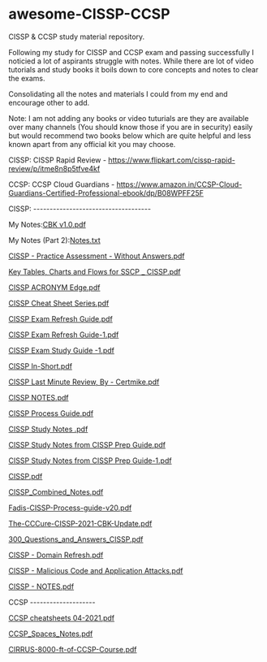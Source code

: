 # awesome-CISSP-CCSP
CISSP & CCSP study material repository.

Following my study for CISSP and CCSP exam and passing successfully I noticied a lot of aspirants struggle with notes. While there are lot of video tutorials and study books it boils down to core concepts and notes to clear the exams.

Consolidating all the notes and materials I could from my end and encourage other to add.

Note: I am not adding any books or video tuturials are they are available over many channels (You should know those if you are in security) easily but would recommend two books below which are quite helpful and less known apart from any official kit you may choose.

CISSP: CISSP Rapid Review - https://www.flipkart.com/cissp-rapid-review/p/itme8n8p5tfve4kf

CCSP: CCSP Cloud Guardians - https://www.amazon.in/CCSP-Cloud-Guardians-Certified-Professional-ebook/dp/B08WPFF25F

CISSP: ------------------------------------

My Notes:[CBK v1.0.pdf](https://github.com/amar3181/awesome-CISSP/files/7920220/CBK.v1.0.pdf)

My Notes (Part 2):[Notes.txt](https://github.com/amar3181/awesome-CISSP/files/7920221/Notes.txt)

[CISSP - Practice Assessment - Without Answers.pdf](https://github.com/amar3181/awesome-CISSP/files/7920270/CISSP.-.Practice.Assessment.-.Without.Answers.pdf)

[Key Tables, Charts and Flows for SSCP _ CISSP.pdf](https://github.com/amar3181/awesome-CISSP/files/7920271/Key.Tables.Charts.and.Flows.for.SSCP._.CISSP.pdf)

[CISSP ACRONYM Edge.pdf](https://github.com/amar3181/awesome-CISSP/files/7920272/CISSP.ACRONYM.Edge.pdf)

[CISSP Cheat Sheet Series.pdf](https://github.com/amar3181/awesome-CISSP/files/7920273/CISSP.Cheat.Sheet.Series.pdf)

[CISSP Exam Refresh Guide.pdf](https://github.com/amar3181/awesome-CISSP/files/7920274/CISSP.Exam.Refresh.Guide.pdf)

[CISSP Exam Refresh Guide-1.pdf](https://github.com/amar3181/awesome-CISSP/files/7920275/CISSP.Exam.Refresh.Guide-1.pdf)

[CISSP Exam Study Guide -1.pdf](https://github.com/amar3181/awesome-CISSP/files/7920276/CISSP.Exam.Study.Guide.-1.pdf)

[CISSP In-Short.pdf](https://github.com/amar3181/awesome-CISSP/files/7920277/CISSP.In-Short.pdf)

[CISSP Last Minute Review, By - Certmike.pdf](https://github.com/amar3181/awesome-CISSP/files/7920278/CISSP.Last.Minute.Review.By.-.Certmike.pdf)

[CISSP NOTES.pdf](https://github.com/amar3181/awesome-CISSP/files/7920279/CISSP.NOTES.pdf)

[CISSP Process Guide.pdf](https://github.com/amar3181/awesome-CISSP/files/7920280/CISSP.Process.Guide.pdf)

[CISSP Study Notes .pdf](https://github.com/amar3181/awesome-CISSP/files/7920281/CISSP.Study.Notes.pdf)

[CISSP Study Notes from CISSP Prep Guide.pdf](https://github.com/amar3181/awesome-CISSP/files/7920282/CISSP.Study.Notes.from.CISSP.Prep.Guide.pdf)

[CISSP Study Notes from CISSP Prep Guide-1.pdf](https://github.com/amar3181/awesome-CISSP/files/7920283/CISSP.Study.Notes.from.CISSP.Prep.Guide-1.pdf)

[CISSP.pdf](https://github.com/amar3181/awesome-CISSP/files/7920284/CISSP.pdf)

[CISSP_Combined_Notes.pdf](https://github.com/amar3181/awesome-CISSP/files/7920285/CISSP_Combined_Notes.pdf)

[Fadis-CISSP-Process-guide-v20.pdf](https://github.com/amar3181/awesome-CISSP/files/7920286/Fadis-CISSP-Process-guide-v20.pdf)

[The-CCCure-CISSP-2021-CBK-Update.pdf](https://github.com/amar3181/awesome-CISSP/files/7920287/The-CCCure-CISSP-2021-CBK-Update.pdf)

[300_Questions_and_Answers_CISSP.pdf](https://github.com/amar3181/awesome-CISSP/files/7920288/300_Questions_and_Answers_CISSP.pdf)

[CISSP - Domain Refresh.pdf](https://github.com/amar3181/awesome-CISSP/files/7920289/CISSP.-.Domain.Refresh.pdf)

[CISSP - Malicious Code and Application Attacks.pdf](https://github.com/amar3181/awesome-CISSP/files/7920290/CISSP.-.Malicious.Code.and.Application.Attacks.pdf)

[CISSP - NOTES.pdf](https://github.com/amar3181/awesome-CISSP/files/7920291/CISSP.-.NOTES.pdf)


CCSP --------------------

[CCSP cheatsheets 04-2021.pdf](https://github.com/amar3181/awesome-CISSP/files/7920302/CCSP.cheatsheets.04-2021.pdf)

[CCSP_Spaces_Notes.pdf](https://github.com/amar3181/awesome-CISSP/files/7920303/CCSP_Spaces_Notes.pdf)

[CIRRUS-8000-ft-of-CCSP-Course.pdf](https://github.com/amar3181/awesome-CISSP/files/7920300/CIRRUS-8000-ft-of-CCSP-Course.pdf)

